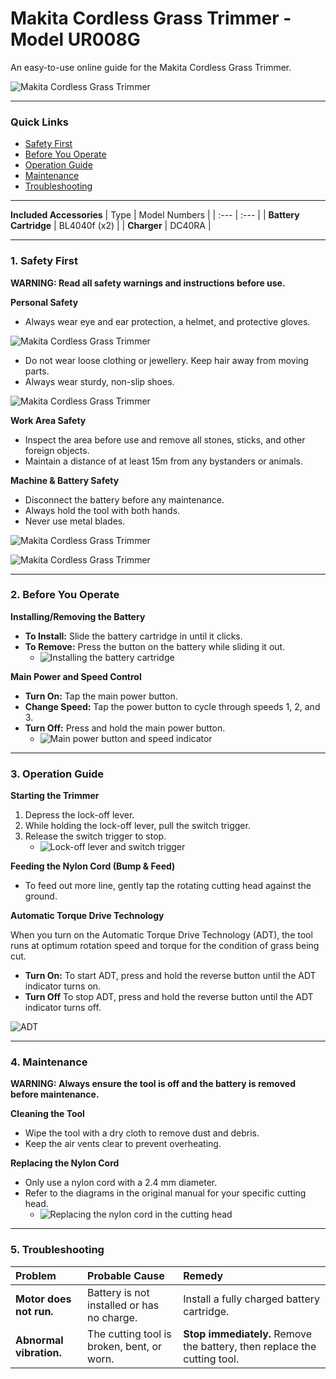# Makita Cordless Grass Trimmer - Model UR008G

An easy-to-use online guide for the Makita Cordless Grass Trimmer.

![Makita Cordless Grass Trimmer](images/linetrimmer.png)

---

### Quick Links
* [Safety First](#1-safety-first)
* [Before You Operate](#2-before-you-operate)
* [Operation Guide](#3-operation-guide)
* [Maintenance](#4-maintenance)
* [Troubleshooting](#5-troubleshooting)

---


**Included Accessories**
| Type | Model Numbers |
| :--- | :--- |
| **Battery Cartridge** | BL4040f (x2) |
| **Charger** | DC40RA |

---

### 1. Safety First

**WARNING: Read all safety warnings and instructions before use.**

**Personal Safety**
* Always wear eye and ear protection, a helmet, and protective gloves.

![Makita Cordless Grass Trimmer](images/ppe.png)

* Do not wear loose clothing or jewellery. Keep hair away from moving parts.
* Always wear sturdy, non-slip shoes.

![Makita Cordless Grass Trimmer](images/fig1.png)

**Work Area Safety**
* Inspect the area before use and remove all stones, sticks, and other foreign objects.
* Maintain a distance of at least 15m from any bystanders or animals.

**Machine & Battery Safety**
* Disconnect the battery before any maintenance.
* Always hold the tool with both hands.
* Never use metal blades.

![Makita Cordless Grass Trimmer](images/fig2.png)

![Makita Cordless Grass Trimmer](images/fig2.5.png)

---

### 2. Before You Operate

**Installing/Removing the Battery**
* **To Install:** Slide the battery cartridge in until it clicks.
* **To Remove:** Press the button on the battery while sliding it out.
    * ![Installing the battery cartridge](images/fig3.png)

**Main Power and Speed Control**
* **Turn On:** Tap the main power button.
* **Change Speed:** Tap the power button to cycle through speeds 1, 2, and 3.
* **Turn Off:** Press and hold the main power button.
    * ![Main power button and speed indicator](images/fig5.png)

---

### 3. Operation Guide

**Starting the Trimmer**
1.  Depress the lock-off lever.
2.  While holding the lock-off lever, pull the switch trigger.
3.  Release the switch trigger to stop.
    * ![Lock-off lever and switch trigger](images/fig6.png)

**Feeding the Nylon Cord (Bump & Feed)**
* To feed out more line, gently tap the rotating cutting head against the ground.

**Automatic Torque Drive Technology**

When you turn on the Automatic Torque Drive Technology (ADT), the tool runs at optimum rotation speed and torque for the condition of grass being cut.
* **Turn On:** To start ADT, press and hold the reverse button until the ADT indicator turns on.
* **Turn Off** To stop ADT, press and hold the reverse button until the ADT indicator turns off.

![ADT](images/fig8.1.png)

---

### 4. Maintenance

**WARNING: Always ensure the tool is off and the battery is removed before maintenance.**

**Cleaning the Tool**
* Wipe the tool with a dry cloth to remove dust and debris.
* Keep the air vents clear to prevent overheating.

**Replacing the Nylon Cord**
* Only use a nylon cord with a 2.4 mm diameter.
* Refer to the diagrams in the original manual for your specific cutting head.
    * ![Replacing the nylon cord in the cutting head](images/fig19.png)

---

### 5. Troubleshooting

| Problem | Probable Cause | Remedy |
| :--- | :--- | :--- |
| **Motor does not run.** | Battery is not installed or has no charge. | Install a fully charged battery cartridge. |
| **Abnormal vibration.** | The cutting tool is broken, bent, or worn. | **Stop immediately.** Remove the battery, then replace the cutting tool. |
